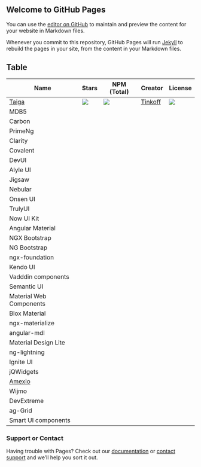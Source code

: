 ## Welcome to GitHub Pages

You can use the [editor on GitHub](https://github.com/akhromieiev/angular-ui-kits/edit/main/docs/index.md) to maintain and preview the content for your website in Markdown files.

Whenever you commit to this repository, GitHub Pages will run [Jekyll](https://jekyllrb.com/) to rebuild the pages in your site, from the content in your Markdown files.

## Table

| Name  		| Stars 	| NPM (Total) 	| Creator 	| License 	|
|-------	|-------	|------------	|---------	|---------	|
| [Taiga](https://taiga-ui.dev/) 	|![](	https://img.shields.io/github/stars/TinkoffCreditSystems/taiga-ui)|![](https://badgen.net/npm/dt/@taiga-ui/cdk)|[Tinkoff](https://github.com/TinkoffCreditSystems)|![](https://img.shields.io/github/license/TinkoffCreditSystems/taiga-ui)|
| MDB5 | |  |  | 
| Carbon | |  |  | 
| PrimeNg | |  |  | 
| Clarity  | |  |  | 
| Covalent  | |  |  | 
| DevUI  | |  |  | 
| Alyle UI  | |  |  | 
| Jigsaw | |  |  | 
| Nebular | |  |  | 
| Onsen UI | |  |  | 
| TrulyUI  | |  |  | 
| Now UI Kit   | |  |  | 
| Angular Material   | |  |  | 
| NGX Bootstrap  | |  |  | 
| NG Bootstrap  | |  |  | 
| ngx-foundation | |  |  | 
| Kendo UI | |  |  | 
| Vadddin components | |  |  | 
| Semantic UI | |  |  | 
| Material Web Components | |  |  | 
| Blox Material | |  |  | 
| ngx-materialize | |  |  | 
| angular-mdl | |  |  | 
| Material Design Lite | |  |  | 
| ng-lightning | |  |  | 
| Ignite UI | |  |  | 
| jQWidgets | |  |  | 
| [Amexio](https://github.com/meta-magic/amexio.github.io) | |  |  | 
| Wijmo | |  |  | 
|  DevExtreme | |  |  | 
|  ag-Grid | |  |  | 
|  Smart UI components | |  |  | 

### Support or Contact

Having trouble with Pages? Check out our [documentation](https://docs.github.com/categories/github-pages-basics/) or [contact support](https://support.github.com/contact) and we’ll help you sort it out.
